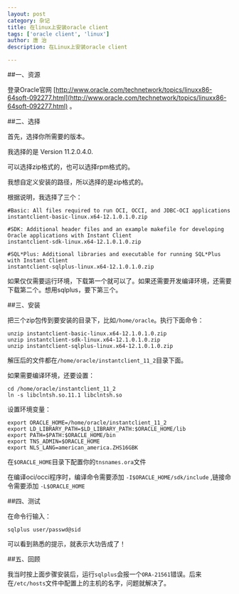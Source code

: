 ```yaml
---
layout: post
category: 杂记
title: 在linux上安装oracle client 
tags: ['oracle client', 'linux']
author: 唐 治
description: 在Linux上安装oracle client

---
```




##一、资源

登录Oracle官网 [http://www.oracle.com/technetwork/topics/linuxx86-64soft-092277.html](http://www.oracle.com/technetwork/topics/linuxx86-64soft-092277.html) 。


##二、选择

首先，选择你所需要的版本。

我选择的是 Version 11.2.0.4.0.

可以选择zip格式的，也可以选择rpm格式的。

我想自定义安装的路径，所以选择的是zip格式的。

根据说明，我选择了三个：

    #Basic: All files required to run OCI, OCCI, and JDBC-OCI applications 
    instantclient-basic-linux.x64-12.1.0.1.0.zip 
    
    #SDK: Additional header files and an example makefile for developing Oracle applications with Instant Client
    instantclient-sdk-linux.x64-12.1.0.1.0.zip 
    
    #SQL*Plus: Additional libraries and executable for running SQL*Plus with Instant Client
    instantclient-sqlplus-linux.x64-12.1.0.1.0.zip
    

如果仅仅需要运行环境，下载第一个就可以了。如果还需要开发编译环境，还需要下载第二个。想用sqlplus，要下第三个。


##三、安装

把三个zip包传到要安装的目录下，比如`/home/oracle`。执行下面命令：

    unzip instantclient-basic-linux.x64-12.1.0.1.0.zip
    unzip instantclient-sdk-linux.x64-12.1.0.1.0.zip
    unzip instantclient-sqlplus-linux.x64-12.1.0.1.0.zip
    
解压后的文件都在`/home/oracle/instantclient_11_2`目录下面。
    
如果需要编译环境，还要设置：

    cd /home/oracle/instantclient_11_2
    ln -s libclntsh.so.11.1 libclntsh.so
    
设置环境变量：

    export ORACLE_HOME=/home/oracle/instantclient_11_2
    export LD_LIBRARY_PATH=$LD_LIBRARY_PATH:$ORACLE_HOME/lib
    export PATH=$PATH:$ORACLE_HOME/bin
    export TNS_ADMIN=$ORACLE_HOME
    export NLS_LANG=american_america.ZHS16GBK

    
在`$ORACLE_HOME`目录下配置你的`tnsnames.ora`文件   
 

在编译oci/occi程序时，编译命令需要添加 `-I$ORACLE_HOME/sdk/include` ,链接命令需要添加 `-L$ORACLE_HOME`


##四、测试

在命令行输入：

    sqlplus user/passwd@sid
    
可以看到熟悉的提示，就表示大功告成了！

##五、回顾

我当时按上面步骤安装后，运行`sqlplus`会报一个`ORA-21561`错误。后来在`/etc/hosts`文件中配置上的主机的名字，问题就解决了。


